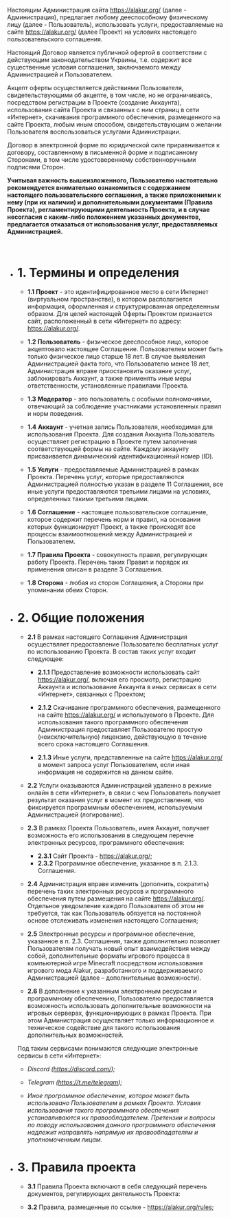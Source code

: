 Настоящим Администрация сайта https://alakur.org/ (далее - Администрация), предлагает любому дееспособному физическому лицу (далее - Пользователь), использовать услуги, предоставляемые на сайте https://alakur.org/ (далее Проект) на условиях настоящего пользовательского соглашения.

Настоящий Договор является публичной офертой в соответствии с действующим законодательством Украины, т.е. содержит все существенные условия соглашения, заключаемого между Администрацией и Пользователем.

Акцепт оферты осуществляется действиями Пользователя, свидетельствующими об акцепте, в том числе, но не ограничиваясь, посредством регистрации в Проекте (создание Аккаунта), использования сайта Проекта и связанных с ним страниц в сети «Интернет», скачивания программного обеспечения, размещенного на сайте Проекта, любым иным способом, свидетельствующим о желании Пользователя воспользоваться услугами Администрации.

Договор в электронной форме по юридической силе приравнивается к договору, составленному в письменной форме и подписанному Сторонами, в том числе удостоверенному собственноручными подписями Сторон.

<b>Учитывая важность вышеизложенного, Пользователю настоятельно рекомендуется внимательно ознакомиться с содержанием настоящего пользовательского соглашения, а также приложениями к нему (при их наличии) и дополнительными документами (Правила Проекта), регламентирующими деятельность Проекта, и в случае несогласия с каким-либо положением указанных документов, предлагается отказаться от использования услуг, предоставляемых Администрацией.</b>

<br/>

- # **1.** Термины и определения

    - **1.1** <b>Проект</b> - это идентифицированное место в сети Интернет (виртуальном пространстве), в котором располагается информация, оформленная и структурированная определенным образом. Для целей настоящей Оферты Проектом признается сайт, расположенный в сети «Интернет» по адресу: https://alakur.org/.

    - **1.2** <b>Пользователь</b> - физическое дееспособное лицо, которое акцептовало настоящее Соглашение. Пользователем может быть только физическое лицо старше 18 лет. В случае выявления Администрацией факта того, что Пользователю менее 18 лет, Администрация вправе приостановить оказание услуг, заблокировать Аккаунт, а также применять иные меры ответственности, установленные правилами Проекта.

    - **1.3** <b>Модератор</b> - это пользователь с особыми полномочиями, отвечающий за соблюдение участниками установленных правил и норм поведения.

    - **1.4** <b>Аккаунт</b> - учетная запись Пользователя, необходимая для использования Проекта. Для создания Аккаунта Пользователь осуществляет регистрацию в Проекте путем заполнения соответствующей формы на сайте. Каждому аккаунту присваивается динамический идентификационный номер (ID).

    - **1.5** <b>Услуги</b> - предоставляемые Администрацией в рамках Проекта. Перечень услуг, которые предоставляются Администрацией полностью указан в разделе 11 Соглашения, все иные услуги предоставляются третьими лицами на условиях, определенных такими третьими лицами.

    - **1.6** <b>Соглашение</b> - настоящее пользовательское соглашение, которое содержит перечень норм и правил, на основании которых функционирует Проект, а также происходят все процессы взаимоотношений между Администрацией и Пользователем.

    - **1.7** <b>Правила Проекта</b> - совокупность правил, регулирующих работу Проекта. Перечень таких Правил и порядок их применения описан в разделе 3 Соглашения.

    - **1.8** <b>Сторона</b> - любая из сторон Соглашения, а Стороны при упоминании обеих Сторон.
 
- # **2.** Общие положения

    - **2.1** В рамках настоящего Соглашения Администрация осуществляет предоставление Пользователю бесплатных услуг по использованию Проекта. В состав таких услуг входит следующее:
      
        - **2.1.1** Предоставление возможности использовать сайт https://alakur.org/, включая его просмотр, регистрацию Аккаунта и использование Аккаунта в иных сервисах в сети «Интернет», связанных с Проектом;
     
        - **2.1.2** Скачивание программного обеспечения, размещенного на сайте https://alakur.org/ и используемого в Проекте. Для использования такого программного обеспечения Администрация предоставляет Пользователю простую (неисключительную) лицензию, действующую в течение всего срока настоящего Соглашения.
          
        - **2.1.3** Иные услуги, представленные на сайте https://alakur.org/ в момент запроса услуг Пользователем, если иная информация не содержится на данном сайте.
     
    - **2.2** Услуги оказываются Администрацией удаленно в режиме онлайн в сети «Интернет», в связи с чем Пользователь получает результат оказания услуг в момент их предоставления, что фиксируется программным обеспечением, используемым Администрацией (логирование).
 
    - **2.3** В рамках Проекта Пользователь, имея Аккаунт, получает возможность его использования в следующем перечне электронных ресурсов, программного обеспечения:
        - **2.3.1** Сайт Проекта - https://alakur.org/;
        - **2.3.2** Программное обеспечение, указанное в п. 2.1.3. Соглашения.
     
    - **2.4** Администрация вправе изменить (дополнить, сократить) перечень таких электронных ресурсов и программного обеспечения путем размещения на сайте https://alakur.org/. Отдельное уведомление каждого Пользователя об этом не требуется, так как Пользователь обязуется на постоянной основе отслеживать изменения настоящего Соглашения;
 
    - **2.5** Электронные ресурсы и программное обеспечение, указанное в п. 2.3. Соглашения, также дополнительно позволяет Пользователям получать новый опыт взаимодействия между собой, дополнительные форматы игрового процесса в компьютерной игре Minecraft посредством использования игрового мода Alakur, разработанного и поддерживаемого Администрацией (далее – дополнительные возможности).
 
    - **2.6** В дополнение к указанным электронным ресурсам и программному обеспечению, Пользователю предоставляется возможность использовать дополнительные возможности на игровых серверах, функционирующих в рамках Проекта. При этом Администрация осуществляет только информационное и техническое содействие для такого использования дополнительных возможностей.
 
    Под таким сервисами понимаются следующие электронные сервисы в сети «Интернет»:

    - *Discord (https://discord.com/);*
      
    - *Telegram (https://t.me/telegram);*
      
    - *Иное программное обеспечение, которое может быть использовано Пользователем в рамках Проекта. Условия использования такого программного обеспечения устанавливаются их правообладателем. Претензии и вопросы по поводу использования данного программного обеспечения надлежит направлять напрямую их правообладателям и уполномоченным лицам.*
 
- # **3.** Правила проекта

    - **3.1** Правила Проекта включают в себя следующий перечень документов, регулирующих деятельность Проекта:
 
    - **3.2** Правила, размещенные по ссылке - https://alakur.org/rules;
